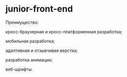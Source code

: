 # junior-front-end

Преимущество:

кросс-браузерная и кросс-платформенная разработка;

мобильная разработка;

адаптивная и отзывчивая верстка;

разработка анимации;

веб-шрифты.
